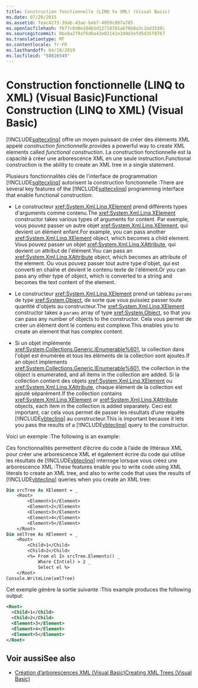 ```yaml
---
title: Construction fonctionnelle (LINQ to XML) (Visual Basic)
ms.date: 07/20/2015
ms.assetid: feac4273-39ab-43ae-bab7-4059c807a785
ms.openlocfilehash: f677c0d0e204b5d12718701ab70b8a3c1bd3530c
ms.sourcegitcommit: 0be8a279af6d8a43e03141e349d3efd5d35f8767
ms.translationtype: MT
ms.contentlocale: fr-FR
ms.lasthandoff: 04/18/2019
ms.locfileid: "58816549"
---
```

# <a name="functional-construction-linq-to-xml-visual-basic"></a><span data-ttu-id="725bf-102">Construction fonctionnelle (LINQ to XML) (Visual Basic)</span><span class="sxs-lookup"><span data-stu-id="725bf-102">Functional Construction (LINQ to XML) (Visual Basic)</span></span>
[!INCLUDE[sqltecxlinq](~/includes/sqltecxlinq-md.md)] <span data-ttu-id="725bf-103">offre un moyen puissant de créer des éléments XML appelé *construction fonctionnelle*.</span><span class="sxs-lookup"><span data-stu-id="725bf-103">provides a powerful way to create XML elements called *functional construction*.</span></span> <span data-ttu-id="725bf-104">La construction fonctionnelle est la capacité à créer une arborescence XML en une seule instruction.</span><span class="sxs-lookup"><span data-stu-id="725bf-104">Functional construction is the ability to create an XML tree in a single statement.</span></span>  
  
 <span data-ttu-id="725bf-105">Plusieurs fonctionnalités clés de l'interface de programmation [!INCLUDE[sqltecxlinq](~/includes/sqltecxlinq-md.md)] autorisent la construction fonctionnelle :</span><span class="sxs-lookup"><span data-stu-id="725bf-105">There are several key features of the [!INCLUDE[sqltecxlinq](~/includes/sqltecxlinq-md.md)] programming interface that enable functional construction:</span></span>  
  
-   <span data-ttu-id="725bf-106">Le constructeur <xref:System.Xml.Linq.XElement> prend différents types d'arguments comme contenu.</span><span class="sxs-lookup"><span data-stu-id="725bf-106">The <xref:System.Xml.Linq.XElement> constructor takes various types of arguments for content.</span></span> <span data-ttu-id="725bf-107">Par exemple, vous pouvez passer un autre objet <xref:System.Xml.Linq.XElement>, qui devient un élément enfant.</span><span class="sxs-lookup"><span data-stu-id="725bf-107">For example, you can pass another <xref:System.Xml.Linq.XElement> object, which becomes a child element.</span></span> <span data-ttu-id="725bf-108">Vous pouvez passer un objet <xref:System.Xml.Linq.XAttribute>, qui devient un attribut de l'élément.</span><span class="sxs-lookup"><span data-stu-id="725bf-108">You can pass an <xref:System.Xml.Linq.XAttribute> object, which becomes an attribute of the element.</span></span> <span data-ttu-id="725bf-109">Ou vous pouvez passer tout autre type d'objet, qui est converti en chaîne et devient le contenu texte de l'élément.</span><span class="sxs-lookup"><span data-stu-id="725bf-109">Or you can pass any other type of object, which is converted to a string and becomes the text content of the element.</span></span>  
  
-   <span data-ttu-id="725bf-110">Le constructeur <xref:System.Xml.Linq.XElement> prend un tableau `params` de type <xref:System.Object>, de sorte que vous puissiez passer toute quantité d'objets au constructeur.</span><span class="sxs-lookup"><span data-stu-id="725bf-110">The <xref:System.Xml.Linq.XElement> constructor takes a `params` array of type <xref:System.Object>, so that you can pass any number of objects to the constructor.</span></span> <span data-ttu-id="725bf-111">Cela vous permet de créer un élément dont le contenu est complexe.</span><span class="sxs-lookup"><span data-stu-id="725bf-111">This enables you to create an element that has complex content.</span></span>  
  
-   <span data-ttu-id="725bf-112">Si un objet implémente <xref:System.Collections.Generic.IEnumerable%601>, la collection dans l'objet est énumérée et tous les éléments de la collection sont ajoutés.</span><span class="sxs-lookup"><span data-stu-id="725bf-112">If an object implements <xref:System.Collections.Generic.IEnumerable%601>, the collection in the object is enumerated, and all items in the collection are added.</span></span> <span data-ttu-id="725bf-113">Si la collection contient des objets <xref:System.Xml.Linq.XElement> ou <xref:System.Xml.Linq.XAttribute>, chaque élément de la collection est ajouté séparément.</span><span class="sxs-lookup"><span data-stu-id="725bf-113">If the collection contains <xref:System.Xml.Linq.XElement> or <xref:System.Xml.Linq.XAttribute> objects, each item in the collection is added separately.</span></span> <span data-ttu-id="725bf-114">Ceci est important, car cela vous permet de passer les résultats d’une requête [!INCLUDE[vbteclinq](~/includes/vbteclinq-md.md)] au constructeur.</span><span class="sxs-lookup"><span data-stu-id="725bf-114">This is important because it lets you pass the results of a [!INCLUDE[vbteclinq](~/includes/vbteclinq-md.md)] query to the constructor.</span></span>  
  
 <span data-ttu-id="725bf-115">Voici un exemple :</span><span class="sxs-lookup"><span data-stu-id="725bf-115">The following is an example:</span></span>  
  
 <span data-ttu-id="725bf-116">Ces fonctionnalités permettent d’écrire du code à l’aide de littéraux XML pour créer une arborescence XML et également écrire du code qui utilise les résultats de [!INCLUDE[vbteclinq](~/includes/vbteclinq-md.md)] interroge lorsque vous créez une arborescence XML :</span><span class="sxs-lookup"><span data-stu-id="725bf-116">These features enable you to write code using XML literals to create an XML tree, and also to write code that uses the results of [!INCLUDE[vbteclinq](~/includes/vbteclinq-md.md)] queries when you create an XML tree:</span></span>  
  
```vb  
Dim srcTree As XElement = _  
    <Root>  
        <Element>1</Element>  
        <Element>2</Element>  
        <Element>3</Element>  
        <Element>4</Element>  
        <Element>5</Element>  
    </Root>  
Dim xmlTree As XElement = _  
    <Root>  
        <Child>1</Child>  
        <Child>2</Child>  
        <%= From el In srcTree.Elements() _  
            Where CInt(el) > 2 _  
            Select el %>  
    </Root>  
Console.WriteLine(xmlTree)  
```  
  
 <span data-ttu-id="725bf-117">Cet exemple génère la sortie suivante :</span><span class="sxs-lookup"><span data-stu-id="725bf-117">This example produces the following output:</span></span>  
  
```xml  
<Root>  
  <Child>1</Child>  
  <Child>2</Child>  
  <Element>3</Element>  
  <Element>4</Element>  
  <Element>5</Element>  
</Root>  
```  
  
## <a name="see-also"></a><span data-ttu-id="725bf-118">Voir aussi</span><span class="sxs-lookup"><span data-stu-id="725bf-118">See also</span></span>

- [<span data-ttu-id="725bf-119">Création d’arborescences XML (Visual Basic)</span><span class="sxs-lookup"><span data-stu-id="725bf-119">Creating XML Trees (Visual Basic)</span></span>](../../../../visual-basic/programming-guide/concepts/linq/creating-xml-trees.md)
